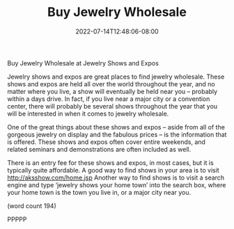 ﻿---
title: "Buy Jewelry Wholesale"
date: 2022-07-14T12:48:06-08:00
description: "Jewelry Wholesale Tips for Web Success"
featured_image: "/images/Jewelry Wholesale.jpg"
tags: ["Jewelry Wholesale"]
---

Buy Jewelry Wholesale 
at Jewelry Shows and Expos

Jewelry shows and expos are great places to find 
jewelry wholesale. These shows and expos are held 
all over the world throughout the year, and no matter 
where you live, a show will eventually be held near 
you – probably within a days drive. In fact, if you live 
near a major city or a convention center, there will 
probably be several shows throughout the year that 
you will be interested in when it comes to jewelry 
wholesale.

One of the great things about these shows and 
expos – aside from all of the gorgeous jewelry on 
display and the fabulous prices – is the information 
that is offered. These shows and expos often cover 
entire weekends, and related seminars and 
demonstrations are often included as well.

There is an entry fee for these shows and expos, in 
most cases, but it is typically quite affordable. A 
good way to find shows in your area is to visit 
http://aksshow.com/home.jsp Another way to find 
shows is to visit a search engine and type ‘jewelry 
shows your home town’ into the search box, where 
your home town is the town you live in, or a major 
city near you. 

(word count 194)

PPPPP

